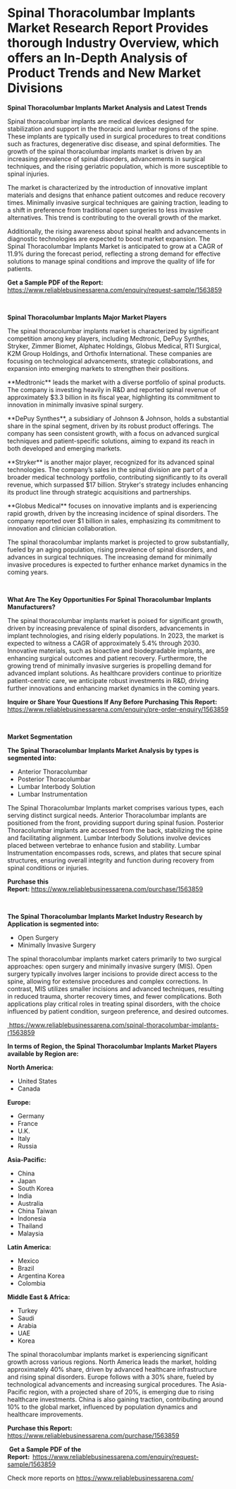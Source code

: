 <p><h1>Spinal Thoracolumbar Implants Market Research Report Provides thorough Industry Overview, which offers an In-Depth Analysis of Product Trends and New Market Divisions</h1></p><p><strong>Spinal Thoracolumbar Implants Market Analysis and Latest Trends</strong></p>
<p><p>Spinal thoracolumbar implants are medical devices designed for stabilization and support in the thoracic and lumbar regions of the spine. These implants are typically used in surgical procedures to treat conditions such as fractures, degenerative disc disease, and spinal deformities. The growth of the spinal thoracolumbar implants market is driven by an increasing prevalence of spinal disorders, advancements in surgical techniques, and the rising geriatric population, which is more susceptible to spinal injuries.</p><p>The market is characterized by the introduction of innovative implant materials and designs that enhance patient outcomes and reduce recovery times. Minimally invasive surgical techniques are gaining traction, leading to a shift in preference from traditional open surgeries to less invasive alternatives. This trend is contributing to the overall growth of the market.</p><p>Additionally, the rising awareness about spinal health and advancements in diagnostic technologies are expected to boost market expansion. The Spinal Thoracolumbar Implants Market is anticipated to grow at a CAGR of 11.9% during the forecast period, reflecting a strong demand for effective solutions to manage spinal conditions and improve the quality of life for patients.</p></p>
<p><strong>Get a Sample PDF of the Report:&nbsp;</strong> <a href="https://www.reliablebusinessarena.com/enquiry/request-sample/1563859?utm_campaign=3009&utm_medium=2&utm_source=Github&utm_content=ia&utm_term=04032025&utm_id=spinal-thoracolumbar-implants">https://www.reliablebusinessarena.com/enquiry/request-sample/1563859</a></p>
<p>&nbsp;</p>
<p><strong>Spinal Thoracolumbar Implants Major Market Players</strong></p>
<p><p>The spinal thoracolumbar implants market is characterized by significant competition among key players, including Medtronic, DePuy Synthes, Stryker, Zimmer Biomet, Alphatec Holdings, Globus Medical, RTI Surgical, K2M Group Holdings, and Orthofix International. These companies are focusing on technological advancements, strategic collaborations, and expansion into emerging markets to strengthen their positions.</p><p>**Medtronic** leads the market with a diverse portfolio of spinal products. The company is investing heavily in R&D and reported spinal revenue of approximately $3.3 billion in its fiscal year, highlighting its commitment to innovation in minimally invasive spinal surgery.</p><p>**DePuy Synthes**, a subsidiary of Johnson & Johnson, holds a substantial share in the spinal segment, driven by its robust product offerings. The company has seen consistent growth, with a focus on advanced surgical techniques and patient-specific solutions, aiming to expand its reach in both developed and emerging markets.</p><p>**Stryker** is another major player, recognized for its advanced spinal technologies. The company’s sales in the spinal division are part of a broader medical technology portfolio, contributing significantly to its overall revenue, which surpassed $17 billion. Stryker's strategy includes enhancing its product line through strategic acquisitions and partnerships.</p><p>**Globus Medical** focuses on innovative implants and is experiencing rapid growth, driven by the increasing incidence of spinal disorders. The company reported over $1 billion in sales, emphasizing its commitment to innovation and clinician collaboration.</p><p>The spinal thoracolumbar implants market is projected to grow substantially, fueled by an aging population, rising prevalence of spinal disorders, and advances in surgical techniques. The increasing demand for minimally invasive procedures is expected to further enhance market dynamics in the coming years.</p></p>
<p>&nbsp;</p>
<p><strong>What Are The Key Opportunities For Spinal Thoracolumbar Implants Manufacturers?</strong></p>
<p><p>The spinal thoracolumbar implants market is poised for significant growth, driven by increasing prevalence of spinal disorders, advancements in implant technologies, and rising elderly populations. In 2023, the market is expected to witness a CAGR of approximately 5.4% through 2030. Innovative materials, such as bioactive and biodegradable implants, are enhancing surgical outcomes and patient recovery. Furthermore, the growing trend of minimally invasive surgeries is propelling demand for advanced implant solutions. As healthcare providers continue to prioritize patient-centric care, we anticipate robust investments in R&D, driving further innovations and enhancing market dynamics in the coming years.</p></p>
<p><strong>Inquire or Share Your Questions If Any Before Purchasing This Report:</strong> <a href="https://www.reliablebusinessarena.com/enquiry/pre-order-enquiry/1563859?utm_campaign=3009&utm_medium=2&utm_source=Github&utm_content=ia&utm_term=04032025&utm_id=spinal-thoracolumbar-implants">https://www.reliablebusinessarena.com/enquiry/pre-order-enquiry/1563859</a></p>
<p>&nbsp;</p>
<p><strong>Market Segmentation</strong></p>
<p><strong>The Spinal Thoracolumbar Implants Market Analysis by types is segmented into:</strong></p>
<p><ul><li>Anterior Thoracolumbar</li><li>Posterior Thoracolumbar</li><li>Lumbar Interbody Solution</li><li>Lumbar Instrumentation</li></ul></p>
<p><p>The Spinal Thoracolumbar Implants market comprises various types, each serving distinct surgical needs. Anterior Thoracolumbar implants are positioned from the front, providing support during spinal fusion. Posterior Thoracolumbar implants are accessed from the back, stabilizing the spine and facilitating alignment. Lumbar Interbody Solutions involve devices placed between vertebrae to enhance fusion and stability. Lumbar Instrumentation encompasses rods, screws, and plates that secure spinal structures, ensuring overall integrity and function during recovery from spinal conditions or injuries.</p></p>
<p><strong>Purchase this Report:&nbsp;</strong><a href="https://www.reliablebusinessarena.com/purchase/1563859?utm_campaign=3009&utm_medium=2&utm_source=Github&utm_content=ia&utm_term=04032025&utm_id=spinal-thoracolumbar-implants">https://www.reliablebusinessarena.com/purchase/1563859</a></p>
<p>&nbsp;</p>
<p><strong>The Spinal Thoracolumbar Implants Market Industry Research by Application is segmented into:</strong></p>
<p><ul><li>Open Surgery</li><li>Minimally Invasive Surgery</li></ul></p>
<p><p>The spinal thoracolumbar implants market caters primarily to two surgical approaches: open surgery and minimally invasive surgery (MIS). Open surgery typically involves larger incisions to provide direct access to the spine, allowing for extensive procedures and complex corrections. In contrast, MIS utilizes smaller incisions and advanced techniques, resulting in reduced trauma, shorter recovery times, and fewer complications. Both applications play critical roles in treating spinal disorders, with the choice influenced by patient condition, surgeon preference, and desired outcomes.</p></p>
<p><a href="https://www.reliablebusinessarena.com/spinal-thoracolumbar-implants-r1563859?utm_campaign=3009&utm_medium=2&utm_source=Github&utm_content=ia&utm_term=04032025&utm_id=spinal-thoracolumbar-implants">&nbsp;https://www.reliablebusinessarena.com/spinal-thoracolumbar-implants-r1563859</a></p>
<p><strong>In terms of Region, the Spinal Thoracolumbar Implants Market Players available by Region are:</strong></p>
<p>
    <p> <strong> North America: </strong>
        <ul>
            <li>United States</li>
            <li>Canada</li>
        </ul>
        </p> 
    <p> <strong> Europe: </strong>
        <ul>
            <li>Germany</li>
            <li>France</li>
            <li>U.K.</li>
            <li>Italy</li>
            <li>Russia</li>
        </ul>
        </p> 
    <p> <strong> Asia-Pacific: </strong>
        <ul>
            <li>China</li>
            <li>Japan</li>
            <li>South Korea</li>
            <li>India</li>
            <li>Australia</li>
            <li>China Taiwan</li>
            <li>Indonesia</li>
            <li>Thailand</li>
            <li>Malaysia</li>
        </ul>
        </p> 
    <p> <strong> Latin America: </strong>
        <ul>
            <li>Mexico</li>
            <li>Brazil</li>
            <li>Argentina Korea</li>
            <li>Colombia</li>
        </ul>
        </p> 
    <p> <strong> Middle East & Africa: </strong>
        <ul>
            <li>Turkey</li>
            <li>Saudi</li>
            <li>Arabia</li>
            <li>UAE</li>
            <li>Korea</li>
        </ul>
    </p>
    </p>
<p><p>The spinal thoracolumbar implants market is experiencing significant growth across various regions. North America leads the market, holding approximately 40% share, driven by advanced healthcare infrastructure and rising spinal disorders. Europe follows with a 30% share, fueled by technological advancements and increasing surgical procedures. The Asia-Pacific region, with a projected share of 20%, is emerging due to rising healthcare investments. China is also gaining traction, contributing around 10% to the global market, influenced by population dynamics and healthcare improvements.</p></p>
<p><strong>Purchase this Report: </strong><a href="https://www.reliablebusinessarena.com/purchase/1563859?utm_campaign=3009&utm_medium=2&utm_source=Github&utm_content=ia&utm_term=04032025&utm_id=spinal-thoracolumbar-implants">https://www.reliablebusinessarena.com/purchase/1563859</a></p>
<p>&nbsp;<strong>Get a Sample PDF of the Report:&nbsp;&nbsp;</strong><a href="https://www.reliablebusinessarena.com/enquiry/request-sample/1563859?utm_campaign=3009&utm_medium=2&utm_source=Github&utm_content=ia&utm_term=04032025&utm_id=spinal-thoracolumbar-implants">https://www.reliablebusinessarena.com/enquiry/request-sample/1563859</a></p>
<p><strong></strong></p>
<p>Check more reports on <a href="https://www.reliablebusinessarena.com/?utm_campaign=3009&utm_medium=2&utm_source=Github&utm_content=ia&utm_term=04032025&utm_id=spinal-thoracolumbar-implants">https://www.reliablebusinessarena.com/</a></p>